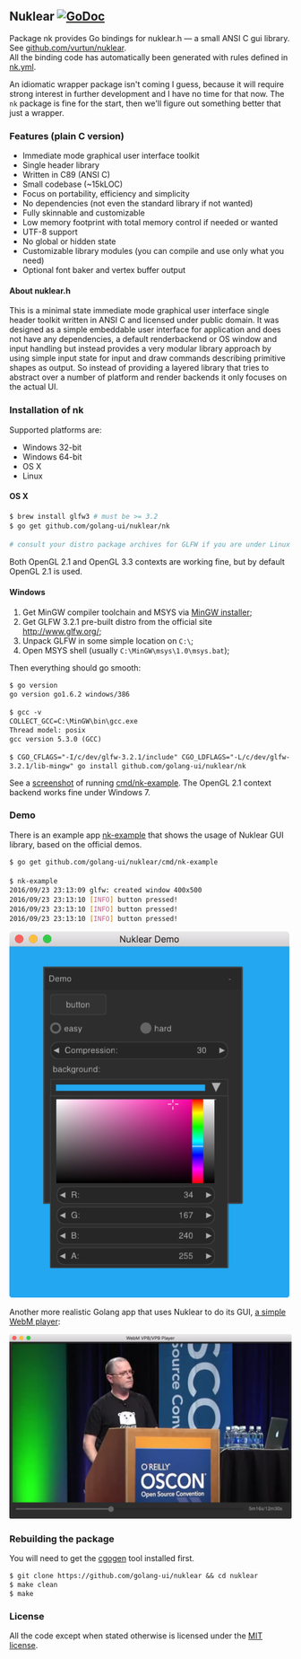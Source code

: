 ## Nuklear [![GoDoc](https://godoc.org/github.com/golang-ui/nuklear/nk?status.svg)](https://godoc.org/github.com/golang-ui/nuklear/nk)

Package nk provides Go bindings for nuklear.h — a small ANSI C gui library. See [github.com/vurtun/nuklear](https://github.com/vurtun/nuklear).<br />
All the binding code has automatically been generated with rules defined in [nk.yml](/nk.yml).

An idiomatic wrapper package isn't coming I guess, because it will require strong interest in further development and I have no time for that now. The `nk` package is fine for the start, then we'll figure out something better that just a wrapper.

### Features (plain C version)

* Immediate mode graphical user interface toolkit
* Single header library
* Written in C89 (ANSI C)
* Small codebase (~15kLOC)
* Focus on portability, efficiency and simplicity
* No dependencies (not even the standard library if not wanted)
* Fully skinnable and customizable
* Low memory footprint with total memory control if needed or wanted
* UTF-8 support
* No global or hidden state
* Customizable library modules (you can compile and use only what you need)
* Optional font baker and vertex buffer output

#### About nuklear.h

This is a minimal state immediate mode graphical user interface single header
toolkit written in ANSI C and licensed under public domain.
It was designed as a simple embeddable user interface for application and does
not have any dependencies, a default renderbackend or OS window and input handling
but instead provides a very modular library approach by using simple input state
for input and draw commands describing primitive shapes as output.
So instead of providing a layered library that tries to abstract over a number
of platform and render backends it only focuses on the actual UI.

### Installation of nk

Supported platforms are:

* Windows 32-bit
* Windows 64-bit
* OS X
* Linux

#### OS X

```bash
$ brew install glfw3 # must be >= 3.2
$ go get github.com/golang-ui/nuklear/nk

# consult your distro package archives for GLFW if you are under Linux
```

Both OpenGL 2.1 and OpenGL 3.3 contexts are working fine, but by default OpenGL 2.1 is used.

#### Windows

1. Get MinGW compiler toolchain and MSYS via [MinGW installer](https://sourceforge.net/projects/mingw/files/latest/download);
2. Get GLFW 3.2.1 pre-built distro from the official site http://www.glfw.org/;
3. Unpack GLFW in some simple location on `C:\`;
4. Open MSYS shell (usually `C:\MinGW\msys\1.0\msys.bat`);

Then everything should go smooth:
```
$ go version
go version go1.6.2 windows/386

$ gcc -v
COLLECT_GCC=C:\MinGW\bin\gcc.exe
Thread model: posix
gcc version 5.3.0 (GCC)

$ CGO_CFLAGS="-I/c/dev/glfw-3.2.1/include" CGO_LDFLAGS="-L/c/dev/glfw-3.2.1/lib-mingw" go install github.com/golang-ui/nuklear/nk
```

See a [screenshot](https://cl.ly/1r0j2Y3D2I2W/Screen%20Shot%202016-10-29%20at%2015.11.24.png) of running [cmd/nk-example](/cmd/nk-example). The OpenGL 2.1 context backend works fine under Windows 7.

### Demo

There is an example app [nk-example](https://github.com/golang-ui/nuklear/blob/master/cmd/nk-example/main.go) that shows the usage of Nuklear GUI library, based on the official demos.

```bash
$ go get github.com/golang-ui/nuklear/cmd/nk-example

$ nk-example
2016/09/23 23:13:09 glfw: created window 400x500
2016/09/23 23:13:10 [INFO] button pressed!
2016/09/23 23:13:10 [INFO] button pressed!
2016/09/23 23:13:10 [INFO] button pressed!
```

<img alt="demo screenshot nuklear" src="assets/demo.png" width="500"/>

Another more realistic Golang app that uses Nuklear to do its GUI, [a simple WebM player](https://github.com/xlab/libvpx-go):

<a href="https://www.youtube.com/watch?v=5kj5ApnhPAE"><img alt="nuklear screenshot webm" src="assets/demo2.png" width="800"/></a>

### Rebuilding the package

You will need to get the [cgogen](https://git.io/cgogen) tool installed first.

```
$ git clone https://github.com/golang-ui/nuklear && cd nuklear
$ make clean
$ make
```

### License

All the code except when stated otherwise is licensed under the [MIT license](https://xlab.mit-license.org).
